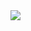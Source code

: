 <a href="https://discord.com/users/266889092342480896">
  <img src="https://lanyard-profile-readme.vercel.app/api/266889092342480896?hideTimestamp=true&idleMessage=Just%20chillin'%20at%20the%20moment..." align="right" />
</a>
